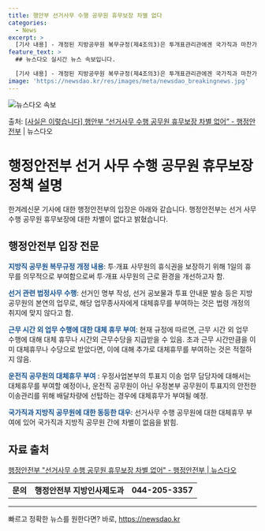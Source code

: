 ```yaml
---
title: 행안부 선거사무 수행 공무원 휴무보장 차별 없다
categories:
  - News
excerpt: >
  [기사 내용] - 개정된 지방공무원 복무규정(제4조의3)은 투개표관리관에겐 국가직과 마찬가지로 휴무 조항을 …
feature_text: >
  ## 뉴스다오 실시간 뉴스 속보입니다.

  [기사 내용] - 개정된 지방공무원 복무규정(제4조의3)은 투개표관리관에겐 국가직과 마찬가지로 휴무 조항을 …
image: 'https://newsdao.kr/res/images/meta/newsdao_breakingnews.jpg'
---
```


![뉴스다오 속보](https://newsdao.kr/res/images/meta/newsdao_breakingnews.jpg)

<p>출처: <a href="https://newsdao.kr/3561" rel="dofollow">[사실은 이렇습니다] 행안부 “선거사무 수행 공무원 휴무보장 차별 없어” - 행정안전부</a> | 뉴스다오</p>

<h1>행정안전부 선거 사무 수행 공무원 휴무보장 정책 설명</h1>
<p data-ke-size="size16">한겨레신문 기사에 대한 행정안전부의 입장은 아래와 같습니다. 행정안전부는 선거 사무 수행 공무원 휴무보장에 대한 차별이 없다고 밝혔습니다.</p>

<h2 data-ke-size="size26">행정안전부 입장 전문</h2>
<p><b><span style="color: #1a5490;">지방직 공무원 복무규정 개정 내용</span></b>:  투·개표 사무원의 휴식권을 보장하기 위해 1일의 휴무를 의무적으로 부여함으로써 투·개표 사무원의 근로 환경을 개선하고자 함.</p>
<p><b><span style="color: #1a5490;">선거 관련 법정사무 수행</span></b>: 선거인 명부 작성, 선거 공보물과 투표 안내문 발송 등은 지방공무원의 본연의 업무로, 해당 업무종사자에게 대체휴무를 부여하는 것은 법령 개정의 취지에 맞지 않다고 함.</p>
<p><b><span style="color: #1a5490;">근무 시간 외 업무 수행에 대한 대체 휴무 부여</span></b>: 현재 규정에 따르면, 근무 시간 외 업무 수행에 대해 대체 휴무나 시간외 근무수당을 지급받을 수 있음. 초과 근무 시간만큼을 이미 대체휴무나 수당으로 받았다면, 이에 대해 추가로 대체휴무를 부여하는 것은 적절하지 않음.</p>
<p><b><span style="color: #1a5490;">운전직 공무원의 대체휴무 부여</span></b> : 우정사업본부의 투표지 이송 업무 담당자에 대해서는 대체휴무를 부여할 예정이나, 운전직 공무원이 아닌 우정본부 공무원이 투표지의 안전한 이송관리를 위해 배달차량에 선탑하는 경우에 대체휴무가 부여될 예정.</p>
<p><b><span style="color: #1a5490;">국가직과 지방직 공무원에 대한 동등한 대우</span></b>: 선거사무 수행 공무원에 대한 대체휴무 부여에 있어 국가직과 지방직 공무원 간에 차별이 없음을 밝힘.</p>

<h2 data-ke-size="size26">자료 출처</h2>
<p><a href="https://newsdao.kr/3561">행정안전부 "선거사무 수행 공무원 휴무보장 차별 없어" - 행정안전부 | 뉴스다오</a></p>

<table>
	<tr>
		<td style="text-align: center; height: 17px;"><b>문의</b></td>
		<td style="text-align: center; height: 17px;"><b>행정안전부 지방인사제도과</b></td>
		<td style="text-align: center; height: 17px;"><b>044-205-3357</b></td>
	</tr>
</table>
<hr> 

빠르고 정확한 뉴스를 원한다면? 바로, <a href="https://newsdao.kr" rel="dofollow">https://newsdao.kr</a>



